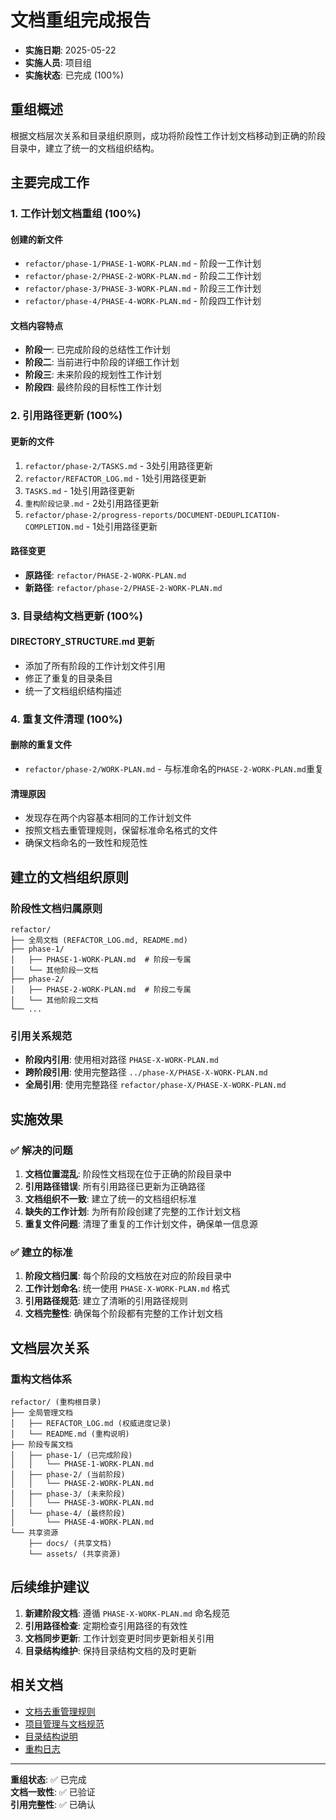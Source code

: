 # 文档重组完成报告

<!-- updated for: 完成阶段性文档重组，统一文档目录结构 -->

- **实施日期**: 2025-05-22
- **实施人员**: 项目组
- **实施状态**: 已完成 (100%)

## 重组概述

根据文档层次关系和目录组织原则，成功将阶段性工作计划文档移动到正确的阶段目录中，建立了统一的文档组织结构。

## 主要完成工作

### 1. 工作计划文档重组 (100%)

#### 创建的新文件
- `refactor/phase-1/PHASE-1-WORK-PLAN.md` - 阶段一工作计划
- `refactor/phase-2/PHASE-2-WORK-PLAN.md` - 阶段二工作计划  
- `refactor/phase-3/PHASE-3-WORK-PLAN.md` - 阶段三工作计划
- `refactor/phase-4/PHASE-4-WORK-PLAN.md` - 阶段四工作计划

#### 文档内容特点
- **阶段一**: 已完成阶段的总结性工作计划
- **阶段二**: 当前进行中阶段的详细工作计划
- **阶段三**: 未来阶段的规划性工作计划
- **阶段四**: 最终阶段的目标性工作计划

### 2. 引用路径更新 (100%)

#### 更新的文件
1. `refactor/phase-2/TASKS.md` - 3处引用路径更新
2. `refactor/REFACTOR_LOG.md` - 1处引用路径更新
3. `TASKS.md` - 1处引用路径更新
4. `重构阶段记录.md` - 2处引用路径更新
5. `refactor/phase-2/progress-reports/DOCUMENT-DEDUPLICATION-COMPLETION.md` - 1处引用路径更新

#### 路径变更
- **原路径**: `refactor/PHASE-2-WORK-PLAN.md`
- **新路径**: `refactor/phase-2/PHASE-2-WORK-PLAN.md`

### 3. 目录结构文档更新 (100%)

#### DIRECTORY_STRUCTURE.md 更新
- 添加了所有阶段的工作计划文件引用
- 修正了重复的目录条目
- 统一了文档组织结构描述

### 4. 重复文件清理 (100%)

#### 删除的重复文件
- `refactor/phase-2/WORK-PLAN.md` - 与标准命名的`PHASE-2-WORK-PLAN.md`重复

#### 清理原因
- 发现存在两个内容基本相同的工作计划文件
- 按照文档去重管理规则，保留标准命名格式的文件
- 确保文档命名的一致性和规范性

## 建立的文档组织原则

### 阶段性文档归属原则
```
refactor/
├── 全局文档 (REFACTOR_LOG.md, README.md)
├── phase-1/
│   ├── PHASE-1-WORK-PLAN.md  # 阶段一专属
│   └── 其他阶段一文档
├── phase-2/
│   ├── PHASE-2-WORK-PLAN.md  # 阶段二专属
│   └── 其他阶段二文档
└── ...
```

### 引用关系规范
- **阶段内引用**: 使用相对路径 `PHASE-X-WORK-PLAN.md`
- **跨阶段引用**: 使用完整路径 `../phase-X/PHASE-X-WORK-PLAN.md`
- **全局引用**: 使用完整路径 `refactor/phase-X/PHASE-X-WORK-PLAN.md`

## 实施效果

### ✅ 解决的问题
1. **文档位置混乱**: 阶段性文档现在位于正确的阶段目录中
2. **引用路径错误**: 所有引用路径已更新为正确路径
3. **文档组织不一致**: 建立了统一的文档组织标准
4. **缺失的工作计划**: 为所有阶段创建了完整的工作计划文档
5. **重复文件问题**: 清理了重复的工作计划文件，确保单一信息源

### ✅ 建立的标准
1. **阶段文档归属**: 每个阶段的文档放在对应的阶段目录中
2. **工作计划命名**: 统一使用 `PHASE-X-WORK-PLAN.md` 格式
3. **引用路径规范**: 建立了清晰的引用路径规则
4. **文档完整性**: 确保每个阶段都有完整的工作计划文档

## 文档层次关系

### 重构文档体系
```
refactor/ (重构根目录)
├── 全局管理文档
│   ├── REFACTOR_LOG.md (权威进度记录)
│   └── README.md (重构说明)
├── 阶段专属文档
│   ├── phase-1/ (已完成阶段)
│   │   └── PHASE-1-WORK-PLAN.md
│   ├── phase-2/ (当前阶段)
│   │   └── PHASE-2-WORK-PLAN.md
│   ├── phase-3/ (未来阶段)
│   │   └── PHASE-3-WORK-PLAN.md
│   └── phase-4/ (最终阶段)
│       └── PHASE-4-WORK-PLAN.md
└── 共享资源
    ├── docs/ (共享文档)
    └── assets/ (共享资源)
```

## 后续维护建议

1. **新建阶段文档**: 遵循 `PHASE-X-WORK-PLAN.md` 命名规范
2. **引用路径检查**: 定期检查引用路径的有效性
3. **文档同步更新**: 工作计划变更时同步更新相关引用
4. **目录结构维护**: 保持目录结构文档的及时更新

## 相关文档

- [文档去重管理规则](.cursor/rules/documentation-deduplication.mdc)
- [项目管理与文档规范](.cursor/rules/project-management-auto.mdc)
- [目录结构说明](../../DIRECTORY_STRUCTURE.md)
- [重构日志](../REFACTOR_LOG.md)

---

**重组状态**: ✅ 已完成  
**文档一致性**: ✅ 已验证  
**引用完整性**: ✅ 已确认 